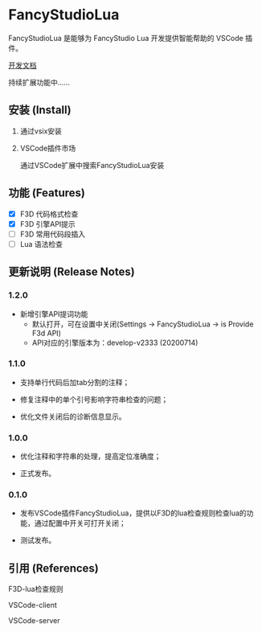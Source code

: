 # FancyStudioLua

FancyStudioLua 是能够为 FancyStudio Lua 开发提供智能帮助的 VSCode 插件。

[开发文档](DevelopDoc.md)

持续扩展功能中……

## 安装 (Install)

1. 通过vsix安装

2. VSCode插件市场

    通过VSCode扩展中搜索FancyStudioLua安装

## 功能 (Features)

- [x] F3D 代码格式检查
- [x] F3D 引擎API提示
- [ ] F3D 常用代码段插入
- [ ] Lua 语法检查

## 更新说明 (Release Notes)

### 1.2.0

- 新增引擎API提词功能
    - 默认打开，可在设置中关闭(Settings -> FancyStudioLua -> is Provide F3d API)
    - API对应的引擎版本为：develop-v2333 (20200714)

### 1.1.0

- 支持单行代码后加tab分割的注释；

- 修复注释中的单个引号影响字符串检查的问题；

- 优化文件关闭后的诊断信息显示。

### 1.0.0

- 优化注释和字符串的处理，提高定位准确度；

- 正式发布。

### 0.1.0

- 发布VSCode插件FancyStudioLua，提供以F3D的lua检查规则检查lua的功能，通过配置中开关可打开关闭；

- 测试发布。

## 引用 (References)

F3D-lua检查规则

VSCode-client

VSCode-server